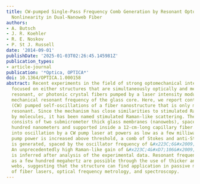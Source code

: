 ```yaml
---
title: CW-pumped Single-Pass Frequency Comb Generation by Resonant Optomechanical
  Nonlinearity in Dual-Nanoweb Fiber
authors:
- A. Butsch
- J. R. Koehler
- R. E. Noskov
- P. St J. Russell
date: '2014-09-01'
publishDate: '2025-01-03T02:26:45.145981Z'
publication_types:
- article-journal
publication: '*Optica, OPTICA*'
doi: 10.1364/OPTICA.1.000158
abstract: Recent experiments in the field of strong optomechanical interactions have
  focused on either structures that are simultaneously optically and mechanically
  resonant, or photonic crystal fibers pumped by a laser intensity modulated at a
  mechanical resonant frequency of the glass core. Here, we report continuous-wave
  (CW) pumped self-oscillations of a fiber nanostructure that is only mechanically
  resonant. Since the mechanism has close similarities to stimulated Raman scattering
  by molecules, it has been named stimulated Raman-like scattering. The structure
  consists of two submicrometer thick glass membranes (nanowebs), spaced by a few
  hundred nanometers and supported inside a 12-cm-long capillary fiber. It is driven
  into oscillation by a CW pump laser at powers as low as a few milliwatts. As the
  pump power is increased above threshold, a comb of Stokes and anti-Stokes lines
  is generated, spaced by the oscillator frequency of &#x223C;6&#x2009;&#x2009;MHz.
  An unprecedentedly high Raman-like gain of &#x223C;4&#xD7;106&#x2009;&#x2009;m&#x2212;1&#x2009;W&#x2212;1
  is inferred after analysis of the experimental data. Resonant frequencies as high
  as a few hundred megahertz are possible through the use of thicker and less-wide
  webs, suggesting that the structure can find application in passive mode-locking
  of fiber lasers, optical frequency metrology, and spectroscopy.
---
```

